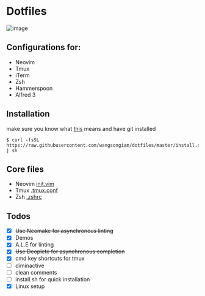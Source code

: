 # Dotfiles

![image](https://cloud.githubusercontent.com/assets/19645990/24074609/5ec34562-0be2-11e7-8821-8140c0711f0d.png)

## Configurations for:
* Neovim 
* Tmux
* iTerm
* Zsh
* Hammerspoon 
* Alfred 3

## Installation

make sure you know what [this](https://github.com/wangsongiam/dotfiles/blob/master/install.sh) means and have git installed

```
$ curl -fsSL https://raw.githubusercontent.com/wangsongiam/dotfiles/master/install.sh | sh
```

## Core files
* Neovim [init.vim](https://github.com/wangsongiam/dotfiles/blob/master/nvim/init.vim)
* Tmux [.tmux.conf](https://github.com/wangsongiam/dotfiles/blob/master/.tmux.conf)
* Zsh [.zshrc](https://github.com/wangsongiam/dotfiles/blob/master/zshrc/.zshrc)

## Todos
- [x] ~~Use Neomake for asynchronous linting~~
- [x] Demos
- [x] A.L.E for linting
- [x] ~~Use Deoplete for asynchronous completion~~
- [x] cmd key shortcuts for tmux
- [ ] diminactive
- [ ] clean comments
- [ ] install.sh for quick installation
- [x] Linux setup
